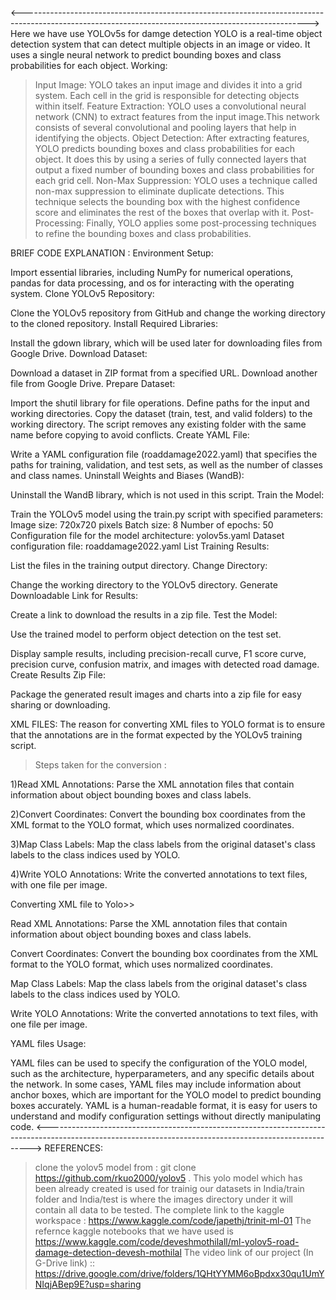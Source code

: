 <----------------------------------------------------------------------------------------------------------------------------------------------------->
Here we have use YOLOv5s for damge detection 
YOLO is a real-time object detection system that can detect multiple objects in an image or video. It uses a single neural network to predict bounding boxes and class probabilities for each object. 
Working:
>Input Image: YOLO takes an input image and divides it into a grid system. Each cell in the grid is responsible for detecting objects within itself.
>Feature Extraction: YOLO uses a convolutional neural network (CNN) to extract features from the input image.This network consists of several convolutional and pooling layers that help in identifying the objects.
>Object Detection: After extracting features, YOLO predicts bounding boxes and class probabilities for each object. It does this by using a series of fully connected layers that output a fixed number of bounding boxes and class probabilities for each grid cell.
>Non-Max Suppression: YOLO uses a technique called non-max suppression to eliminate duplicate detections. This technique selects the bounding box with the highest confidence score and eliminates the rest of the boxes that overlap with it.
>Post-Processing: Finally, YOLO applies some post-processing techniques to refine the bounding boxes and class probabilities.

BRIEF CODE EXPLANATION :
Environment Setup:

Import essential libraries, including NumPy for numerical operations, pandas for data processing, and os for interacting with the operating system.
Clone YOLOv5 Repository:

Clone the YOLOv5 repository from GitHub and change the working directory to the cloned repository.
Install Required Libraries:

Install the gdown library, which will be used later for downloading files from Google Drive.
Download Dataset:

Download a dataset in ZIP format from a specified URL.
Download another file from Google Drive.
Prepare Dataset:

Import the shutil library for file operations.
Define paths for the input and working directories.
Copy the dataset (train, test, and valid folders) to the working directory.
The script removes any existing folder with the same name before copying to avoid conflicts.
Create YAML File:

Write a YAML configuration file (roaddamage2022.yaml) that specifies the paths for training, validation, and test sets, as well as the number of classes and class names.
Uninstall Weights and Biases (WandB):

Uninstall the WandB library, which is not used in this script.
Train the Model:

Train the YOLOv5 model using the train.py script with specified parameters:
Image size: 720x720 pixels
Batch size: 8
Number of epochs: 50
Configuration file for the model architecture: yolov5s.yaml
Dataset configuration file: roaddamage2022.yaml
List Training Results:

List the files in the training output directory.
Change Directory:

Change the working directory to the YOLOv5 directory.
Generate Downloadable Link for Results:

Create a link to download the results in a zip file.
Test the Model:

Use the trained model to perform object detection on the test set.

Display sample results, including precision-recall curve, F1 score curve, precision curve, confusion matrix, and images with detected road damage.
Create Results Zip File:

Package the generated result images and charts into a zip file for easy sharing or downloading.

XML FILES:
The reason for converting XML files to YOLO format is to ensure that the annotations are in the format expected by the YOLOv5 training script.
>Steps taken for the conversion :

1)Read XML Annotations:
Parse the XML annotation files that contain information about object bounding boxes and class labels.

2)Convert Coordinates:
Convert the bounding box coordinates from the XML format to the YOLO format, which uses normalized coordinates.

3)Map Class Labels:
Map the class labels from the original dataset's class labels to the class indices used by YOLO.

4)Write YOLO Annotations:
Write the converted annotations to text files, with one file per image.

Converting XML file to Yolo>>

Read XML Annotations:
Parse the XML annotation files that contain information about object bounding boxes and class labels.

Convert Coordinates:
Convert the bounding box coordinates from the XML format to the YOLO format, which uses normalized coordinates.

Map Class Labels:
Map the class labels from the original dataset's class labels to the class indices used by YOLO.

Write YOLO Annotations:
Write the converted annotations to text files, with one file per image.

YAML files Usage:

YAML files can be used to specify the configuration of the YOLO model, such as the architecture, hyperparameters, and any specific details about the network.
In some cases, YAML files may include information about anchor boxes, which are important for the YOLO model to predict bounding boxes accurately.
YAML is a human-readable format, it is easy for users to understand and modify configuration settings without directly manipulating code.
<-------------------------------------------------------------------------------------------------------------------------------------------------------->
REFERENCES:
>clone the yolov5 model from : git clone https://github.com/rkuo2000/yolov5 . This yolo model which has been already created is used for trainig our datasets in 
 India/train folder  and India/test is where the images directory under it will contain all data to be tested.
>The complete link to the kaggle workspace : https://www.kaggle.com/code/japethj/trinit-ml-01
>The refernce kaggle notebooks that we have used is https://www.kaggle.com/code/deveshmothilall/ml-yolov5-road-damage-detection-devesh-mothilal
>The video link of our project (In G-Drive link) :: https://drive.google.com/drive/folders/1QHtYYMM6oBpdxx30qu1UmYNIqjABep9E?usp=sharing
